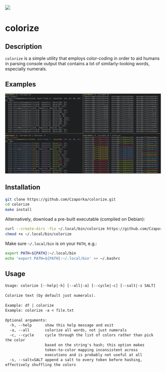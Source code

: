 ![](https://github.com/Czaporka/colorize/workflows/build/badge.svg)

# colorize

## Description
`colorize` is a simple utility that employs color-coding in order to aid humans in parsing console output that contains a lot of similarly-looking words, especially numerals.

## Examples
![](docs/examples.jpeg)

## Installation
```bash
git clone https://github.com/Czaporka/colorize.git
cd colorize
make install
```
Alternatively, download a pre-built executable (compiled on Debian):
```bash
curl --create-dirs -fLo ~/.local/bin/colorize https://github.com/Czaporka/colorize/releases/download/v1.1.1/colorize
chmod +x ~/.local/bin/colorize
```
Make sure `~/.local/bin` is on your `PATH`, e.g.:
```bash
export PATH=${PATH}:~/.local/bin
echo 'export PATH=${PATH}:~/.local/bin' >> ~/.bashrc
```

## Usage
```
Usage: colorize [--help|-h] [--all|-a] [--cycle|-c] [--salt|-s SALT]

Colorize text (by default just numerals).

Example: df | colorize
Example: colorize -a < file.txt

Optional arguments:
  -h, --help      show this help message and exit
  -a, --all       colorize all words, not just numerals
  -c, --cycle     cycle through the list of colors rather than pick the color
                  based on the string's hash; this option makes
                  token-to-color mapping inconsistent across
                  executions and is probably not useful at all
  -s, --salt=SALT append a salt to every token before hashing, effectively shuffling the colors
```

